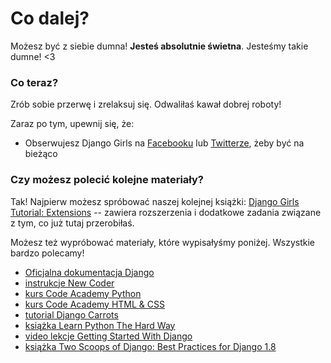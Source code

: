 # Co dalej?

Możesz być z siebie dumna! **Jesteś absolutnie świetna**. Jesteśmy takie dumne! <3

### Co teraz?

Zrób sobie przerwę i zrelaksuj się. Odwaliłaś kawał dobrej roboty!

Zaraz po tym, upewnij się, że:

*   Obserwujesz Django Girls na [Facebooku][1] lub [Twitterze][2], żeby być na bieżąco

 [1]: http://facebook.com/djangogirls
 [2]: http://twitter.com/djangogirls

### Czy możesz polecić kolejne materiały?

Tak! Najpierw możesz spróbować naszej kolejnej książki: [Django Girls Tutorial: Extensions][3] -- zawiera rozszerzenia i dodatkowe zadania związane z tym, co już tutaj przerobiłaś.

 [3]: http://djangogirls.gitbooks.io/django-girls-tutorial-extensions/

Możesz też wypróbować materiały, które wypisałyśmy poniżej. Wszystkie bardzo polecamy!

- [Oficjalna dokumentacja Django][4]
- [instrukcje New Coder][5]
- [kurs Code Academy Python][6]
- [kurs Code Academy HTML & CSS][7]
- [tutorial Django Carrots][8]
- [książka Learn Python The Hard Way][9]
- [video lekcje Getting Started With Django][10]
- [książka Two Scoops of Django: Best Practices for Django 1.8][11]

 [4]: https://docs.djangoproject.com/en/1.8/intro/tutorial01/
 [5]: http://newcoder.io/tutorials/
 [6]: http://www.codecademy.com/en/tracks/python
 [7]: http://www.codecademy.com/tracks/web
 [8]: https://github.com/ggcarrots/django-carrots/
 [9]: http://learnpythonthehardway.org/book/
 [10]: http://gettingstartedwithdjango.com/
 [11]: http://twoscoopspress.com/products/two-scoops-of-django-1-8
